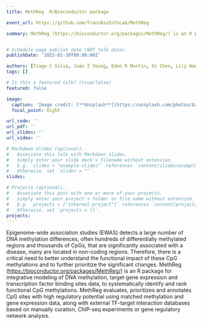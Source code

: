 ```yaml
---
title: MethReg  R/Bioconductor package 

event_url: https://github.com/TransBioInfoLab/MethReg

summary: MethReg (https://bioconductor.org/packages/MethReg/) is an R package for integrative modeling of DNA methylation, target gene expression and transcription factor binding sites data, to systematically identify and rank functional CpG methylations.


# Schedule page publish date (NOT talk date).
publishDate: '2022-01-30T00:00:00Z'

authors: [Tiago C Silva, Juan I Young, Eden R Martin, Xi Chen, Lily Wang]
tags: []

# Is this a featured talk? (true/false)
featured: false

image:
  caption: 'Image credit: [**Unsplash**](https://unsplash.com/photos/bzdhc5b3Bxs)'
  focal_point: Right

url_code: ''
url_pdf: ''
url_slides: ''
url_video: ''

# Markdown Slides (optional).
#   Associate this talk with Markdown slides.
#   Simply enter your slide deck's filename without extension.
#   E.g. `slides = "example-slides"` references `content/slides/example-slides.md`.
#   Otherwise, set `slides = ""`.
slides:

# Projects (optional).
#   Associate this post with one or more of your projects.
#   Simply enter your project's folder or file name without extension.
#   E.g. `projects = ["internal-project"]` references `content/project/deep-learning/index.md`.
#   Otherwise, set `projects = []`.
projects:
---
```


Epigenome-wide association studies (EWAS) detects a large number of DNA methylation differences, often hundreds of differentially methylated regions and thousands of CpGs, that are significantly associated with a disease, many are located in non-coding regions. Therefore, there is a critical need to better understand the functional impact of these CpG methylations and to further prioritize the significant changes. MethReg (https://bioconductor.org/packages/MethReg/) is an R package for integrative modeling of DNA methylation, target gene expression and transcription factor binding sites data, to systematically identify and rank functional CpG methylations. MethReg evaluates, prioritizes and annotates CpG sites with high regulatory potential using matched methylation and gene expression data, along with external TF-target interaction databases based on manually curation, ChIP-seq experiments or gene regulatory network analysis.
